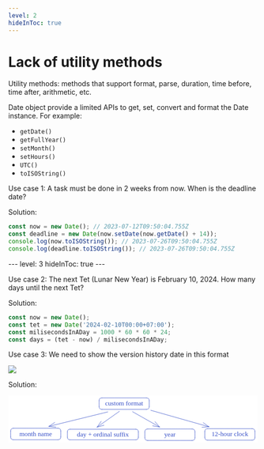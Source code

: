```yaml
---
level: 2
hideInToc: true
---
```


# Lack of utility methods
Utility methods: methods that support format, parse, duration, time before, time after, arithmetic, etc.

Date object provide a limited APIs to get, set, convert and format the Date instance. For example:
- `getDate()`
- `getFullYear()`
- `setMonth()`
- `setHours()`
- `UTC()`
- `toISOString()`

<v-click>

Use case 1: A task must be done in 2 weeks from now. When is the deadline date?
</v-click>

<v-click>

Solution:
```js
const now = new Date(); // 2023-07-12T09:50:04.755Z
const deadline = new Date(now.setDate(now.getDate() + 14));
console.log(now.toISOString()); // 2023-07-26T09:50:04.755Z
console.log(deadline.toISOString()); // 2023-07-26T09:50:04.755Z
```
</v-click>
---
level: 3
hideInToc: true
---

Use case 2: The next Tet (Lunar New Year) is February 10, 2024. How many days until the next Tet?
<v-click>

Solution:
```js
const now = new Date();
const tet = new Date('2024-02-10T00:00+07:00');
const milisecondsInADay = 1000 * 60 * 60 * 24;
const days = (tet - now) / milisecondsInADay;
```

</v-click>

<v-click>

Use case 3: We need to show the version history date in this format
<div class="flex justify-center">
  <img src="/dbdiagram-version-history.png" class="h-20"/>
</div>
</v-click>

<v-click>

Solution:
<div class="flex justify-center">
  <svg version="1.1" xmlns="http://www.w3.org/2000/svg" viewBox="0 0 1062.9218532894329 201.77984777865277" width="531.4609266447164" height="100.88992388932638">
  <!-- svg-source:excalidraw -->
  
  <defs>
    <style class="style-fonts">
      @font-face {
        font-family: "Virgil";
        src: url("https://excalidraw.com/Virgil.woff2");
      }
      @font-face {
        font-family: "Cascadia";
        src: url("https://excalidraw.com/Cascadia.woff2");
      }
    </style>
    
  </defs>
  <rect x="0" y="0" width="1062.9218532894329" height="201.77984777865277" fill="#ffffff"></rect><g stroke-linecap="round" transform="translate(387.65474191497015 10) rotate(0 107 24.5)"><path d="M12.25 0 M12.25 0 C64.3 0, 116.35 0, 201.75 0 M12.25 0 C82.99 0, 153.73 0, 201.75 0 M201.75 0 C209.92 0, 214 4.08, 214 12.25 M201.75 0 C209.92 0, 214 4.08, 214 12.25 M214 12.25 C214 20.91, 214 29.56, 214 36.75 M214 12.25 C214 17.55, 214 22.86, 214 36.75 M214 36.75 C214 44.92, 209.92 49, 201.75 49 M214 36.75 C214 44.92, 209.92 49, 201.75 49 M201.75 49 C129.5 49, 57.26 49, 12.25 49 M201.75 49 C155.91 49, 110.07 49, 12.25 49 M12.25 49 C4.08 49, 0 44.92, 0 36.75 M12.25 49 C4.08 49, 0 44.92, 0 36.75 M0 36.75 C0 31.57, 0 26.38, 0 12.25 M0 36.75 C0 30.73, 0 24.72, 0 12.25 M0 12.25 C0 4.08, 4.08 0, 12.25 0 M0 12.25 C0 4.08, 4.08 0, 12.25 0" stroke="#364fc7" stroke-width="1" fill="none"></path></g><g transform="translate(393.854777010185 17) rotate(0 100.79996490478516 17.5)"><text x="100.79996490478516" y="0" font-family="Virgil, Segoe UI Emoji" font-size="28px" fill="#364fc7" text-anchor="middle" style="white-space: pre;" direction="ltr" dominant-baseline="text-before-edge">custom format</text></g><g stroke-linecap="round" transform="translate(10 139.61471317370524) rotate(0 107 24.5)"><path d="M12.25 0 M12.25 0 C85.1 0, 157.96 0, 201.75 0 M12.25 0 C59.39 0, 106.53 0, 201.75 0 M201.75 0 C209.92 0, 214 4.08, 214 12.25 M201.75 0 C209.92 0, 214 4.08, 214 12.25 M214 12.25 C214 21.57, 214 30.88, 214 36.75 M214 12.25 C214 19.05, 214 25.85, 214 36.75 M214 36.75 C214 44.92, 209.92 49, 201.75 49 M214 36.75 C214 44.92, 209.92 49, 201.75 49 M201.75 49 C160.34 49, 118.92 49, 12.25 49 M201.75 49 C158.32 49, 114.89 49, 12.25 49 M12.25 49 C4.08 49, 0 44.92, 0 36.75 M12.25 49 C4.08 49, 0 44.92, 0 36.75 M0 36.75 C0 29.69, 0 22.62, 0 12.25 M0 36.75 C0 29.87, 0 23, 0 12.25 M0 12.25 C0 4.08, 4.08 0, 12.25 0 M0 12.25 C0 4.08, 4.08 0, 12.25 0" stroke="#364fc7" stroke-width="1" fill="none"></path></g><g transform="translate(39.622032165527344 146.61471317370524) rotate(0 77.37796783447266 17.5)"><text x="77.37796783447266" y="0" font-family="Virgil, Segoe UI Emoji" font-size="28px" fill="#364fc7" text-anchor="middle" style="white-space: pre;" direction="ltr" dominant-baseline="text-before-edge">month name</text></g><g stroke-linecap="round" transform="translate(582.8712678278389 142.77984777865277) rotate(0 107 24.5)"><path d="M12.25 0 M12.25 0 C84.17 0, 156.08 0, 201.75 0 M12.25 0 C82.66 0, 153.08 0, 201.75 0 M201.75 0 C209.92 0, 214 4.08, 214 12.25 M201.75 0 C209.92 0, 214 4.08, 214 12.25 M214 12.25 C214 17.95, 214 23.65, 214 36.75 M214 12.25 C214 19.78, 214 27.31, 214 36.75 M214 36.75 C214 44.92, 209.92 49, 201.75 49 M214 36.75 C214 44.92, 209.92 49, 201.75 49 M201.75 49 C132.11 49, 62.47 49, 12.25 49 M201.75 49 C132.25 49, 62.75 49, 12.25 49 M12.25 49 C4.08 49, 0 44.92, 0 36.75 M12.25 49 C4.08 49, 0 44.92, 0 36.75 M0 36.75 C0 27.67, 0 18.58, 0 12.25 M0 36.75 C0 27.76, 0 18.77, 0 12.25 M0 12.25 C0 4.08, 4.08 0, 12.25 0 M0 12.25 C0 4.08, 4.08 0, 12.25 0" stroke="#364fc7" stroke-width="1" fill="none"></path></g><g transform="translate(660.2892823542061 149.77984777865277) rotate(0 29.581985473632812 17.5)"><text x="29.581985473632812" y="0" font-family="Virgil, Segoe UI Emoji" font-size="28px" fill="#364fc7" text-anchor="middle" style="white-space: pre;" direction="ltr" dominant-baseline="text-before-edge">year</text></g><g stroke-linecap="round" transform="translate(838.9218532894329 141.54983498384172) rotate(0 107 24.5)"><path d="M12.25 0 M12.25 0 C79.08 0, 145.91 0, 201.75 0 M12.25 0 C56.8 0, 101.35 0, 201.75 0 M201.75 0 C209.92 0, 214 4.08, 214 12.25 M201.75 0 C209.92 0, 214 4.08, 214 12.25 M214 12.25 C214 21.38, 214 30.51, 214 36.75 M214 12.25 C214 17.28, 214 22.32, 214 36.75 M214 36.75 C214 44.92, 209.92 49, 201.75 49 M214 36.75 C214 44.92, 209.92 49, 201.75 49 M201.75 49 C157.52 49, 113.28 49, 12.25 49 M201.75 49 C159.39 49, 117.04 49, 12.25 49 M12.25 49 C4.08 49, 0 44.92, 0 36.75 M12.25 49 C4.08 49, 0 44.92, 0 36.75 M0 36.75 C0 29.56, 0 22.38, 0 12.25 M0 36.75 C0 27.34, 0 17.92, 0 12.25 M0 12.25 C0 4.08, 4.08 0, 12.25 0 M0 12.25 C0 4.08, 4.08 0, 12.25 0" stroke="#364fc7" stroke-width="1" fill="none"></path></g><g transform="translate(858.4498913143352 148.54983498384172) rotate(0 87.47196197509766 17.5)"><text x="87.47196197509766" y="0" font-family="Virgil, Segoe UI Emoji" font-size="28px" fill="#364fc7" text-anchor="middle" style="white-space: pre;" direction="ltr" dominant-baseline="text-before-edge">12-hour clock</text></g><g stroke-linecap="round" transform="translate(252.28034194509019 143.77126876176044) rotate(0 151.5 22.5)"><path d="M11.25 0 M11.25 0 C96.78 0, 182.31 0, 291.75 0 M11.25 0 C116.84 0, 222.44 0, 291.75 0 M291.75 0 C299.25 0, 303 3.75, 303 11.25 M291.75 0 C299.25 0, 303 3.75, 303 11.25 M303 11.25 C303 19.98, 303 28.7, 303 33.75 M303 11.25 C303 16.06, 303 20.86, 303 33.75 M303 33.75 C303 41.25, 299.25 45, 291.75 45 M303 33.75 C303 41.25, 299.25 45, 291.75 45 M291.75 45 C199.35 45, 106.94 45, 11.25 45 M291.75 45 C209.26 45, 126.77 45, 11.25 45 M11.25 45 C3.75 45, 0 41.25, 0 33.75 M11.25 45 C3.75 45, 0 41.25, 0 33.75 M0 33.75 C0 28.6, 0 23.46, 0 11.25 M0 33.75 C0 27.37, 0 20.99, 0 11.25 M0 11.25 C0 3.75, 3.75 0, 11.25 0 M0 11.25 C0 3.75, 3.75 0, 11.25 0" stroke="#364fc7" stroke-width="1" fill="none"></path></g><g transform="translate(265.69840224782456 148.77126876176044) rotate(0 138.08193969726562 17.5)"><text x="138.08193969726562" y="0" font-family="Virgil, Segoe UI Emoji" font-size="28px" fill="#364fc7" text-anchor="middle" style="white-space: pre;" direction="ltr" dominant-baseline="text-before-edge">day + ordinal suffix</text></g><g stroke-linecap="round"><g transform="translate(424.5794267836254 69.92385997427391) rotate(0 -125.6731232967054 30.834563202678964)"><path d="M0 0 C-41.89 10.28, -209.46 51.39, -251.35 61.67 M0 0 C-41.89 10.28, -209.46 51.39, -251.35 61.67" stroke="#364fc7" stroke-width="1" fill="none"></path></g><g transform="translate(424.5794267836254 69.92385997427391) rotate(0 -125.6731232967054 30.834563202678964)"><path d="M-226.41 44.99 C-233.94 50.02, -241.46 55.05, -251.35 61.67 M-226.41 44.99 C-235.13 50.82, -243.84 56.65, -251.35 61.67" stroke="#364fc7" stroke-width="1" fill="none"></path></g><g transform="translate(424.5794267836254 69.92385997427391) rotate(0 -125.6731232967054 30.834563202678964)"><path d="M-221.52 64.92 C-230.52 63.94, -239.52 62.96, -251.35 61.67 M-221.52 64.92 C-231.95 63.78, -242.37 62.65, -251.35 61.67" stroke="#364fc7" stroke-width="1" fill="none"></path></g></g><mask></mask><g stroke-linecap="round"><g transform="translate(474.3235610494803 67.36992297171128) rotate(0 -47.503355466294124 33.69689152487172)"><path d="M0 0 C-15.83 11.23, -79.17 56.16, -95.01 67.39 M0 0 C-15.83 11.23, -79.17 56.16, -95.01 67.39" stroke="#364fc7" stroke-width="1" fill="none"></path></g><g transform="translate(474.3235610494803 67.36992297171128) rotate(0 -47.503355466294124 33.69689152487172)"><path d="M-77.95 42.71 C-82.8 49.72, -87.64 56.74, -95.01 67.39 M-77.95 42.71 C-82.72 49.61, -87.48 56.51, -95.01 67.39" stroke="#364fc7" stroke-width="1" fill="none"></path></g><g transform="translate(474.3235610494803 67.36992297171128) rotate(0 -47.503355466294124 33.69689152487172)"><path d="M-66.08 59.45 C-74.29 61.71, -82.51 63.96, -95.01 67.39 M-66.08 59.45 C-74.16 61.67, -82.25 63.89, -95.01 67.39" stroke="#364fc7" stroke-width="1" fill="none"></path></g></g><mask></mask><g stroke-linecap="round"><g transform="translate(530.5558386621024 69.0786393204744) rotate(0 57.59662464037228 32.59353591464105)"><path d="M0 0 C19.2 10.86, 95.99 54.32, 115.19 65.19 M0 0 C19.2 10.86, 95.99 54.32, 115.19 65.19" stroke="#364fc7" stroke-width="1" fill="none"></path></g><g transform="translate(530.5558386621024 69.0786393204744) rotate(0 57.59662464037228 32.59353591464105)"><path d="M85.61 60.23 C94.39 61.7, 103.18 63.18, 115.19 65.19 M85.61 60.23 C94.52 61.73, 103.44 63.22, 115.19 65.19" stroke="#364fc7" stroke-width="1" fill="none"></path></g><g transform="translate(530.5558386621024 69.0786393204744) rotate(0 57.59662464037228 32.59353591464105)"><path d="M95.71 42.37 C101.5 49.15, 107.28 55.92, 115.19 65.19 M95.71 42.37 C101.58 49.25, 107.46 56.13, 115.19 65.19" stroke="#364fc7" stroke-width="1" fill="none"></path></g></g><mask></mask><g stroke-linecap="round"><g transform="translate(608.4158429652225 63.01384955924732) rotate(0 124.1112535415059 35.17362352646478)"><path d="M0 0 C41.37 11.72, 206.85 58.62, 248.22 70.35 M0 0 C41.37 11.72, 206.85 58.62, 248.22 70.35" stroke="#364fc7" stroke-width="1" fill="none"></path></g><g transform="translate(608.4158429652225 63.01384955924732) rotate(0 124.1112535415059 35.17362352646478)"><path d="M218.3 72.53 C226.34 71.95, 234.38 71.36, 248.22 70.35 M218.3 72.53 C224.95 72.05, 231.59 71.56, 248.22 70.35" stroke="#364fc7" stroke-width="1" fill="none"></path></g><g transform="translate(608.4158429652225 63.01384955924732) rotate(0 124.1112535415059 35.17362352646478)"><path d="M223.9 52.79 C230.43 57.51, 236.97 62.22, 248.22 70.35 M223.9 52.79 C229.3 56.69, 234.7 60.59, 248.22 70.35" stroke="#364fc7" stroke-width="1" fill="none"></path></g></g><mask></mask></svg>
</div>

</v-click>

